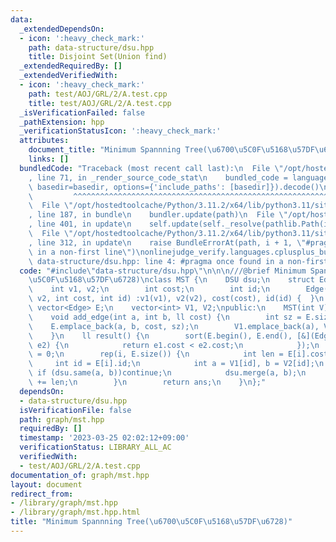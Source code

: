 ```yaml
---
data:
  _extendedDependsOn:
  - icon: ':heavy_check_mark:'
    path: data-structure/dsu.hpp
    title: Disjoint Set(Union find)
  _extendedRequiredBy: []
  _extendedVerifiedWith:
  - icon: ':heavy_check_mark:'
    path: test/AOJ/GRL/2/A.test.cpp
    title: test/AOJ/GRL/2/A.test.cpp
  _isVerificationFailed: false
  _pathExtension: hpp
  _verificationStatusIcon: ':heavy_check_mark:'
  attributes:
    document_title: "Minimum Spannning Tree(\u6700\u5C0F\u5168\u57DF\u6728)"
    links: []
  bundledCode: "Traceback (most recent call last):\n  File \"/opt/hostedtoolcache/Python/3.11.2/x64/lib/python3.11/site-packages/onlinejudge_verify/documentation/build.py\"\
    , line 71, in _render_source_code_stat\n    bundled_code = language.bundle(stat.path,\
    \ basedir=basedir, options={'include_paths': [basedir]}).decode()\n          \
    \         ^^^^^^^^^^^^^^^^^^^^^^^^^^^^^^^^^^^^^^^^^^^^^^^^^^^^^^^^^^^^^^^^^^^^^^^^^^^^^^^^^\n\
    \  File \"/opt/hostedtoolcache/Python/3.11.2/x64/lib/python3.11/site-packages/onlinejudge_verify/languages/cplusplus.py\"\
    , line 187, in bundle\n    bundler.update(path)\n  File \"/opt/hostedtoolcache/Python/3.11.2/x64/lib/python3.11/site-packages/onlinejudge_verify/languages/cplusplus_bundle.py\"\
    , line 401, in update\n    self.update(self._resolve(pathlib.Path(included), included_from=path))\n\
    \  File \"/opt/hostedtoolcache/Python/3.11.2/x64/lib/python3.11/site-packages/onlinejudge_verify/languages/cplusplus_bundle.py\"\
    , line 312, in update\n    raise BundleErrorAt(path, i + 1, \"#pragma once found\
    \ in a non-first line\")\nonlinejudge_verify.languages.cplusplus_bundle.BundleErrorAt:\
    \ data-structure/dsu.hpp: line 4: #pragma once found in a non-first line\n"
  code: "#include\"data-structure/dsu.hpp\"\n\n\n///@brief Minimum Spannning Tree(\u6700\
    \u5C0F\u5168\u57DF\u6728)\nclass MST {\n    DSU dsu;\n    struct Edge {\n    \
    \    int v1, v2;\n        int cost;\n        int id;\n        Edge(int v1, int\
    \ v2, int cost, int id) :v1(v1), v2(v2), cost(cost), id(id) {  }\n    };\n   \
    \ vector<Edge> E;\n    vector<int> V1, V2;\npublic:\n    MST(int V) :dsu(V) {}\n\
    \    void add_edge(int a, int b, ll cost) {\n        int sz = E.size();\n    \
    \    E.emplace_back(a, b, cost, sz);\n        V1.emplace_back(a), V2.emplace_back(b);\n\
    \    }\n    ll result() {\n        sort(E.begin(), E.end(), [&](Edge e1, Edge\
    \ e2) {\n            return e1.cost < e2.cost;\n            });\n        ll ans\
    \ = 0;\n        rep(i, E.size()) {\n            int len = E[i].cost;\n       \
    \     int id = E[i].id;\n            int a = V1[id], b = V2[id];\n           \
    \ if (dsu.same(a, b))continue;\n            dsu.merge(a, b);\n            ans\
    \ += len;\n        }\n        return ans;\n    }\n};"
  dependsOn:
  - data-structure/dsu.hpp
  isVerificationFile: false
  path: graph/mst.hpp
  requiredBy: []
  timestamp: '2023-03-25 02:02:12+09:00'
  verificationStatus: LIBRARY_ALL_AC
  verifiedWith:
  - test/AOJ/GRL/2/A.test.cpp
documentation_of: graph/mst.hpp
layout: document
redirect_from:
- /library/graph/mst.hpp
- /library/graph/mst.hpp.html
title: "Minimum Spannning Tree(\u6700\u5C0F\u5168\u57DF\u6728)"
---
```

